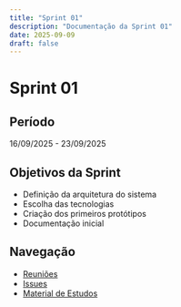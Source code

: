 ```yaml
---
title: "Sprint 01"
description: "Documentação da Sprint 01"
date: 2025-09-09
draft: false
---
```


# Sprint 01

## Período
16/09/2025 - 23/09/2025

## Objetivos da Sprint
- Definição da arquitetura do sistema
- Escolha das tecnologias
- Criação dos primeiros protótipos
- Documentação inicial

## Navegação
- [Reuniões](./reunioes)
- [Issues](./issues)
- [Material de Estudos](./material-estudos)

